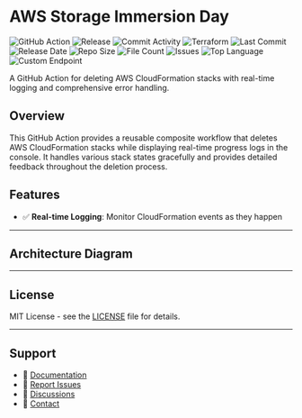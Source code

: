 # AWS Storage Immersion Day

![GitHub Action](https://img.shields.io/badge/GitHub-Action-blue?logo=github)&nbsp;![Release](https://github.com/subhamay-bhattacharyya/0104-storage-tf/actions/workflows/release.yaml/badge.svg)&nbsp;![Commit Activity](https://img.shields.io/github/commit-activity/t/subhamay-bhattacharyya/0104-storage-tf)&nbsp;![Terraform](https://img.shields.io/badge/AWS-Terraform-orange?logo=amazonaws)&nbsp;![Last Commit](https://img.shields.io/github/last-commit/subhamay-bhattacharyya/0104-storage-tf)&nbsp;![Release Date](https://img.shields.io/github/release-date/subhamay-bhattacharyya/0104-storage-tf)&nbsp;![Repo Size](https://img.shields.io/github/repo-size/subhamay-bhattacharyya/0104-storage-tf)&nbsp;![File Count](https://img.shields.io/github/directory-file-count/subhamay-bhattacharyya/0104-storage-tf)&nbsp;![Issues](https://img.shields.io/github/issues/subhamay-bhattacharyya/0104-storage-tf)&nbsp;![Top Language](https://img.shields.io/github/languages/top/subhamay-bhattacharyya/0104-storage-tf)&nbsp;![Custom Endpoint](https://img.shields.io/endpoint?url=https://gist.githubusercontent.com/bsubhamay/f0ddb0fd1954d0688d382724ce955161/raw/0104-storage-tf.json?)


A GitHub Action for deleting AWS CloudFormation stacks with real-time logging and comprehensive error handling.

## Overview

This GitHub Action provides a reusable composite workflow that deletes AWS CloudFormation stacks while displaying real-time progress logs in the console. It handles various stack states gracefully and provides detailed feedback throughout the deletion process.

## Features

- ✅ **Real-time Logging**: Monitor CloudFormation events as they happen

---

## Architecture Diagram


---

## License

MIT License - see the [LICENSE](LICENSE) file for details.

---

## Support

- 📖 [Documentation](https://github.com/subhamay-bhattacharyya/0104-storage-tf/wiki)
- 🐛 [Report Issues](https://github.com/subhamay-bhattacharyya/0104-storage-tf/issues)
- 💬 [Discussions](https://github.com/subhamay-bhattacharyya/0104-storage-tf/discussions)
- 📧 [Contact](mailto:support@subhamay.aws@gmail.com)